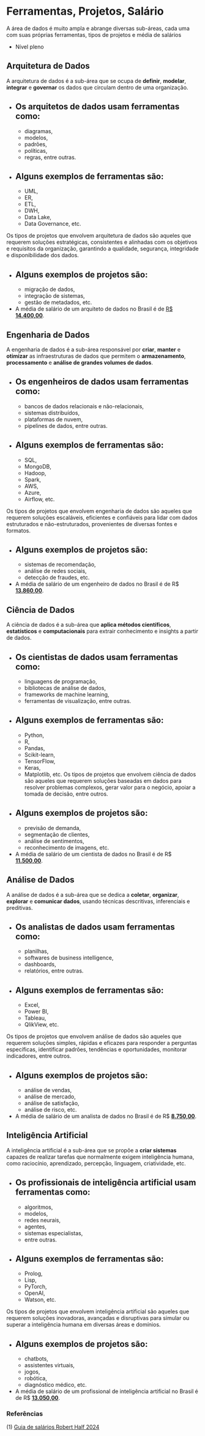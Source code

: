 # Ferramentas, Projetos, Salário 

A área de dados é muito ampla e abrange diversas sub-áreas, cada uma com suas próprias ferramentas, tipos de projetos e média de salários

- Nível pleno

## Arquitetura de Dados
A arquitetura de dados é a sub-área que se ocupa de __definir__, __modelar__, __integrar__ e __governar__ os dados que circulam dentro de uma organização. 
- Os arquitetos de dados usam ferramentas como:
  -
  - diagramas, 
  - modelos, 
  - padrões, 
  - políticas, 
  - regras, entre outras. 
- Alguns exemplos de ferramentas são: 
  -
  - UML, 
  - ER, 
  - ETL, 
  - DWH, 
  - Data Lake, 
  - Data Governance, etc. 

Os tipos de projetos que envolvem arquitetura de dados são aqueles que requerem soluções estratégicas, consistentes e alinhadas com os objetivos e requisitos da organização, garantindo a qualidade, segurança, integridade e disponibilidade dos dados. 
- Alguns exemplos de projetos são: 
  -
  - migração de dados, 
  - integração de sistemas, 
  - gestão de metadados, etc. 
- A média de salário de um arquiteto de dados no Brasil é de [R$ __14.400,00__](https://www.roberthalf.com.br/guia-salarial).

## Engenharia de Dados
A engenharia de dados é a sub-área responsável por __criar__, __manter__ e __otimizar__ as infraestruturas de dados que permitem o __armazenamento__, __processamento__ e __análise de grandes volumes de dados__. 

- Os engenheiros de dados usam ferramentas como:
  -
  - bancos de dados relacionais e não-relacionais, 
  - sistemas distribuídos, 
  - plataformas de nuvem, 
  - pipelines de dados, entre outras. 
- Alguns exemplos de ferramentas são: 
  -
  - SQL, 
  - MongoDB, 
  - Hadoop, 
  - Spark, 
  - AWS, 
  - Azure, 
  - Airflow, etc. 

Os tipos de projetos que envolvem engenharia de dados são aqueles que requerem soluções escaláveis, eficientes e confiáveis para lidar com dados estruturados e não-estruturados, provenientes de diversas fontes e formatos. 
- Alguns exemplos de projetos são: 
  -
  - sistemas de recomendação, 
  - análise de redes sociais, 
  - detecção de fraudes, etc. 
- A média de salário de um engenheiro de dados no Brasil é de R$ [__13.860,00__](https://www.roberthalf.com.br/guia-salarial).

## Ciência de Dados
A ciência de dados é a sub-área que __aplica métodos científicos__, __estatísticos__ e __computacionais__ para extrair conhecimento e insights a partir de dados. 

- Os cientistas de dados usam ferramentas como:
  -
  - linguagens de programação, 
  - bibliotecas de análise de dados, 
  - frameworks de machine learning, 
  - ferramentas de visualização, entre outras. 
- Alguns exemplos de ferramentas são: 
  -
  - Python, 
  - R, 
  - Pandas, 
  - Scikit-learn, 
  - TensorFlow, 
  - Keras, 
  - Matplotlib, etc. 
Os tipos de projetos que envolvem ciência de dados são aqueles que requerem soluções baseadas em dados para resolver problemas complexos, gerar valor para o negócio, apoiar a tomada de decisão, entre outros. 
- Alguns exemplos de projetos são: 
  -
  - previsão de demanda, 
  - segmentação de clientes, 
  - análise de sentimentos, 
  - reconhecimento de imagens, etc. 
- A média de salário de um cientista de dados no Brasil é de R$ [__11.500,00__](https://www.roberthalf.com.br/guia-salarial).

## Análise de Dados
A análise de dados é a sub-área que se dedica a __coletar__, __organizar__, __explorar__ e __comunicar dados__, usando técnicas descritivas, inferenciais e preditivas. 

- Os analistas de dados usam ferramentas como:
  -
  - planilhas, 
  - softwares de business intelligence, 
  - dashboards, 
  - relatórios, entre outras. 
- Alguns exemplos de ferramentas são: 
  -
  - Excel, 
  - Power BI, 
  - Tableau, 
  - QlikView, etc. 

Os tipos de projetos que envolvem análise de dados são aqueles que requerem soluções simples, rápidas e eficazes para responder a perguntas específicas, identificar padrões, tendências e oportunidades, monitorar indicadores, entre outros. 
- Alguns exemplos de projetos são: 
  -
  - análise de vendas, 
  - análise de mercado, 
  - análise de satisfação, 
  - análise de risco, etc. 
- A média de salário de um analista de dados no Brasil é de R$ [__8.750,00__](https://www.roberthalf.com.br/guia-salarial).

## Inteligência Artificial
A inteligência artificial é a sub-área que se propõe a __criar sistemas__ capazes de realizar tarefas que normalmente exigem inteligência humana, como raciocínio, aprendizado, percepção, linguagem, criatividade, etc. 
- Os profissionais de inteligência artificial usam ferramentas como: 
  -
  - algoritmos, 
  - modelos, 
  - redes neurais, 
  - agentes, 
  - sistemas especialistas, 
  - entre outras. 
- Alguns exemplos de ferramentas são: 
  -
  - Prolog, 
  - Lisp, 
  - PyTorch, 
  - OpenAI, 
  - Watson, etc. 

Os tipos de projetos que envolvem inteligência artificial são aqueles que requerem soluções inovadoras, avançadas e disruptivas para simular ou superar a inteligência humana em diversas áreas e domínios. 
- Alguns exemplos de projetos são: 
  -
  - chatbots, 
  - assistentes virtuais, 
  - jogos, 
  - robótica, 
  - diagnóstico médico, etc. 
- A média de salário de um profissional de inteligência artificial no Brasil é de R$ [__13.050,00__](https://www.roberthalf.com.br/guia-salarial).

### Referências
(1) [Guia de salários Robert Half 2024](https://www.roberthalf.com.br/sites/roberthalf.com.br/files/documents/robert-half-tabelas-salariais-2024.pdf)
